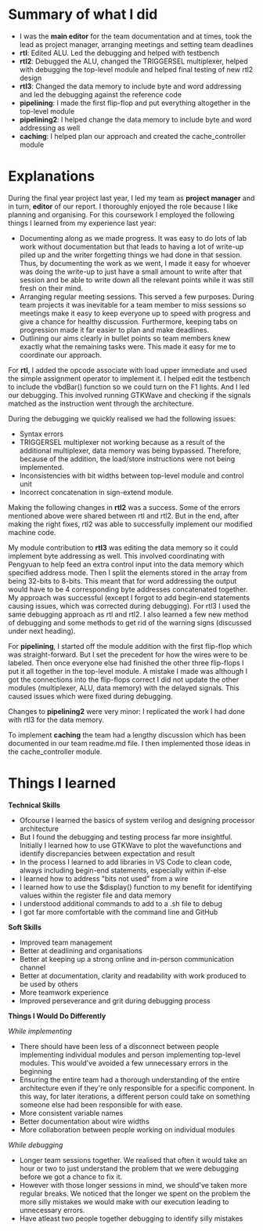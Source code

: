 # Summary of what I did #
* I was the **main editor** for the team documentation and at times, took the lead as project manager, arranging meetings and setting team deadlines
* **rtl**: Edited ALU. Led the debugging and helped with testbench
* **rtl2**: Debugged the ALU, changed the TRIGGERSEL multiplexer, helped with debugging the top-level module and helped final testing of new rtl2 design
* **rtl3**: Changed the data memory to include byte and word addressing and led the debugging against the reference code
* **pipelining**: I made the first flip-flop and put everything altogether in the top-level module
* **pipelining2**: I helped change the data memory to include byte and word addressing as well
* **caching**: I helped plan our approach and created the cache_controller module

# Explanations #
During the final year project last year, I led my team as **project manager** and in turn, **editor** of our report. I thoroughly enjoyed the role because I like planning and organising. For this coursework I employed the following things I learned from my experience last year:
* Documenting along as we made progress. It was easy to do lots of lab work without documentation but that leads to having a lot of write-up piled up and the writer forgetting things we had done in that session. Thus, by documenting the work as we went, I made it easy for whoever was doing the write-up to just have a small amount to write after that session and be able to write down all the relevant points while it was still fresh on their mind.
* Arranging regular meeting sessions. This served a few purposes. During team projects it was inevitable for a team member to miss sessions so meetings make it easy to keep everyone up to speed with progress and give a chance for healthy discussion. Furthermore, keeping tabs on progression made it far easier to plan and make deadlines.
* Outlining our aims clearly in bullet points so team members knew exactly what the remaining tasks were. This made it easy for me to coordinate our approach.

For **rtl**, I added the opcode associate with load upper immediate and used the simple assignment operator to implement it. I helped edit the testbench to include the vbdBar() function so we could turn on the F1 lights. And I led our debugging. This involved running GTKWave and checking if the signals matched as the instruction went through the architecture. 

During the debugging we quickly realised we had the following issues:
* Syntax errors
* TRIGGERSEL multiplexer not working because as a result of the additional multiplexer, data memory was being bypassed. Therefore, because of the addition, the load/store instructions were not being implemented.
* Inconsistencies with bit widths between top-level module and control unit
* Incorrect concatenation in sign-extend module.

Making the following changes in **rtl2** was a success. Some of the errors mentioned above were shared between rtl and rtl2. But in the end, after making the right fixes, rtl2 was able to successfully implement our modified machine code.

My module contribution to **rtl3** was editing the data memory so it could implement byte addressing as well. This involved coordinating with Pengyuan to help feed an extra control input into the data memory which specified address mode. Then I split the elements stored in the array from being 32-bits to 8-bits. This meant that for word addressing the output would have to be 4 corresponding byte addresses concatenated together. My approach was successful (except I forgot to add begin-end statements causing issues, which was corrected during debugging). For rtl3 I used the same debugging approach as rtl and rtl2. I also learned a few new method of debugging and some methods to get rid of the warning signs (discussed under next heading).

For **pipelining**, I started off the module addition with the first flip-flop which was straight-forward. But I set the precedent for how the wires were to be labeled. Then once everyone else had finished the other three flip-flops I put it all together in the top-level module. A mistake I made was although I got the connections into the flip-flops correct I did not update the other modules (multiplexer, ALU, data memory) with the delayed signals. This caused issues which were fixed during debugging.

Changes to **pipelining2** were very minor: I replicated the work I had done with rtl3 for the data memory.

To implement **caching** the team had a lengthy discussion which has been documented in our team readme.md file. I then implemented those ideas in the cache_controller module.

# Things I learned #
**Technical Skills**
* Ofcourse I learned the basics of system verilog and designing processor architecture
* But I found the debugging and testing process far more insightful. Initially I learned how to use GTKWave to plot the wavefunctions and identify discrepancies between expectation and result
* In the process I learned to add libraries in VS Code to clean code, always including begin-end statements, especially within if-else
* I learned how to address "bits not used" from a wire
* I learned how to use the $display() function to my benefit for identifying values within the register file and data memory
* I understood additional commands to add to a .sh file to debug
* I got far more comfortable with the command line and GitHub

**Soft Skills**
* Improved team management
* Better at deadlining and organisations
* Better at keeping up a strong online and in-person communication channel
* Better at documentation, clarity and readability with work produced to be used by others
* More teamwork experience
* Improved perseverance and grit during debugging process

**Things I Would Do Differently**

*While implementing*

* There should have been less of a disconnect between people implementing individual modules and person implementing top-level modules. This would've avoided a few unnecessary errors in the beginning
* Ensuring the entire team had a thorough understanding of the entire architecture even if they're only responsible for a specific component. In this way, for later iterations, a different person could take on something someone else had been responsible for with ease.
* More consistent variable names
* Better documentation about wire widths
* More collaboration between people working on individual modules

*While debugging*

* Longer team sessions together. We realised that often it would take an hour or two to just understand the problem that we were debugging before we got a chance to fix it.
* However with those longer sessions in mind, we should've taken more regular breaks. We noticed that the longer we spent on the problem the more silly mistakes we would make with our execution leading to unnecessary errors.
* Have atleast two people together debugging to identify silly mistakes

